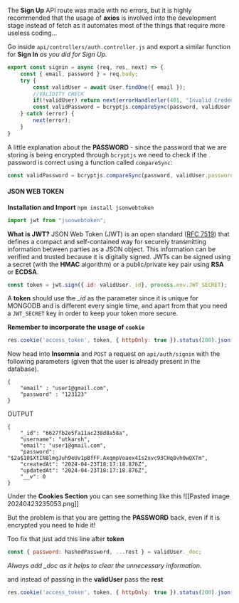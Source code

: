 The **Sign Up** API route was made with no errors, but it is highly recommended that the usage of **axios** is involved into the development stage instead of fetch as it automates most of the things that require more useless coding...

Go inside `api/controllers/auth.controller.js` and export a similar function for **Sign In** *as you did for Sign Up.*

```js
export const signin = async (req, res, next) => {
	const { email, password } = req.body;
	try {
		const validUser = await User.findOne({ email });
		//VALIDITY CHECK
		if(!validUser) return next(errorHandlerler(401, "Invalid Credentials"));
		const validPassword = bcryptjs.compareSync(password, validUser.password);
	} catch (error) {
		next(error);
	}
}
```

A little explanation about the **PASSWORD** - since the password that we are storing is being encrypted through `bcryptjs` we need to check if the password is correct using a function called `compareSync`:
```js
const validPassword = bcryptjs.compareSync(password, validUser.password);
```

#### **JSON WEB TOKEN**

**Installation and Import** 
`npm install jsonwebtoken`

```js
import jwt from "jsonwebtoken";
```

**What is JWT?**
JSON Web Token (JWT) is an open standard ([RFC 7519](https://tools.ietf.org/html/rfc7519)) that defines a compact and self-contained way for securely transmitting information between parties as a JSON object. This information can be verified and trusted because it is digitally signed. JWTs can be signed using a secret (with the **HMAC** algorithm) or a public/private key pair using **RSA** or **ECDSA**.

```js
const token = jwt.sign({ id: validUser._id}, process.env.JWT_SECRET);
```

A **token** should use the *_id* as the parameter since it is unique for MONGODB and is different every single time, and apart from that you need a `JWT_SECRET` key in order to keep your token more secure.

**Remember to incorporate the usage of `cookie`**
```js
res.cookie('access_token', token, { httpOnly: true }).status(200).json(validUser);
```

Now head into **Insomnia** and `POST` a request on `api/auth/signin` with the following parameters (given that the user is already present in the database).

```
{
	"email" : "user1@gmail.com",
	"password" : "123123"
}
```

OUTPUT
```
{
	"_id": "6627fb2e5fa11ac238d8a58a",
	"username": "utkarsh",
	"email": "user1@gmail.com",
	"password": "$2a$10$XtIN8lmgJuh9eUv1pBfFF.AxqmpVoaex4Is2xvc93CHq8vh0wQXTm",
	"createdAt": "2024-04-23T18:17:18.876Z",
	"updatedAt": "2024-04-23T18:17:18.876Z",
	"__v": 0
}
```

Under the **Cookies Section** you can see something like this
![[Pasted image 20240423235053.png]]

But the problem is that you are getting the **PASSWORD** back, even if it is encrypted you need to hide it!

Too fix that just add this line after **token**
```js
const { password: hashedPassword, ...rest } = validUser._doc;
```
*Always add _doc as it helps to clear the unnecessary information.*

and instead of passing in the **validUser** pass the **rest**
```js
res.cookie('access_token', token, { httpOnly: true }).status(200).json(rest);
```

